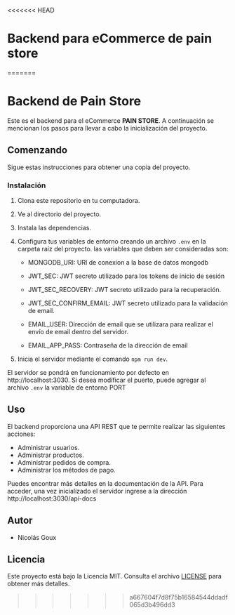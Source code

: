 <<<<<<< HEAD
# Backend para eCommerce de pain store
=======
# Backend de Pain Store

Este es el backend para el eCommerce **PAIN STORE**. A continuación se mencionan los pasos para llevar a cabo la inicialización del proyecto.

## Comenzando

Sigue estas instrucciones para obtener una copia del proyecto.

### Instalación

1. Clona este repositorio en tu computadora.

2. Ve al directorio del proyecto.

3. Instala las dependencias.

4. Configura tus variables de entorno creando un archivo `.env` en la carpeta raíz del proyecto. las variables que deben ser consideradas son:

    - MONGODB_URI: URI de conexion a la base de datos mongodb

    - JWT_SEC: JWT secreto utilizado para los tokens de inicio de sesión

    - JWT_SEC_RECOVERY: JWT secreto utilizado para la recuperación.

    - JWT_SEC_CONFIRM_EMAIL: JWT secreto utilizado para la validación de email.

    - EMAIL_USER: Dirección de email que se utilizara para realizar el envío de email dentro del servidor.

    - EMAIL_APP_PASS: Contraseña de la dirección de email

5. Inicia el servidor mediante el comando `npm run dev`.

El servidor se pondrá en funcionamiento por defecto en http://localhost:3030. Si desea modificar el puerto, puede agregar al archivo `.env` la variable de entorno PORT

## Uso

El backend proporciona una API REST que te permite realizar las siguientes acciones:

- Administrar usuarios.
- Administrar productos.
- Administrar pedidos de compra.
- Administrar los métodos de pago.

Puedes encontrar más detalles en la documentación de la API. Para acceder, una vez inicializado el servidor ingrese a la dirección http://localhost:3030/api-docs

## Autor

- Nicolás Goux

## Licencia

Este proyecto está bajo la Licencia MIT. Consulta el archivo [LICENSE](LICENSE) para obtener más detalles.
>>>>>>> a667604f7d8f75b16584544ddadf065d3b496dd3
